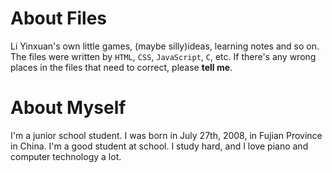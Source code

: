 # About Files
Li Yinxuan's own little games, (maybe silly)ideas, learning notes and so on. 
The files were written by `HTML`, `CSS`, `JavaScript`, `C`, etc. 
If there's any wrong places in the files that need to correct, please __tell me__. 
# About Myself 
I'm a junior school student. I was born in July 27th, 2008, in Fujian Province in China.
I'm a good student at school.
I study hard, and I love piano and computer technology a lot. 
